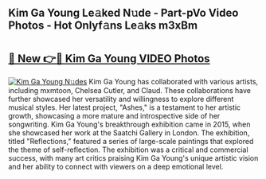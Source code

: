 ## Kim Ga Young Le𝚊ked N𝚞de - Part-pVo Video Photos - Hot Onlyf𝚊ns Le𝚊ks m3xBm

# <h2><a href="http://ac32864.deff.icu/?id=Kim+Ga+Young">🔗 New 👉🔴 Kim Ga Young VIDEO Photos</a></h2>

[![Kim Ga Young N𝚞des](https://i.imgur.com/rIISA9y.gif)](http://ac32864.deff.icu/?id=Kim+Ga+Young)
Kim Ga Young has collaborated with various artists, including mxmtoon, Chelsea Cutler, and Claud. These collaborations have further showcased her versatility and willingness to explore different musical styles. Her latest project, "Ashes," is a testament to her artistic growth, showcasing a more mature and introspective side of her songwriting. Kim Ga Young's breakthrough exhibition came in 2015, when she showcased her work at the Saatchi Gallery in London. The exhibition, titled "Reflections," featured a series of large-scale paintings that explored the theme of self-reflection. The exhibition was a critical and commercial success, with many art critics praising Kim Ga Young's unique artistic vision and her ability to connect with viewers on a deep emotional level.
